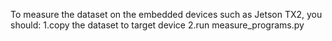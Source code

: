 To measure the dataset on the embedded devices such as Jetson TX2, you should:
1.copy the dataset to target device
2.run measure_programs.py

